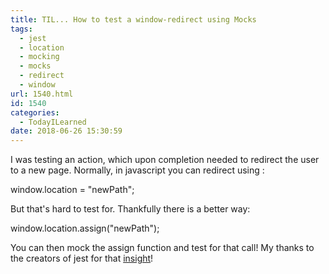 ```yaml
---
title: TIL... How to test a window-redirect using Mocks
tags:
  - jest
  - location
  - mocking
  - mocks
  - redirect
  - window
url: 1540.html
id: 1540
categories:
  - TodayILearned
date: 2018-06-26 15:30:59
---
```


I was testing an action, which upon completion needed to redirect the user to a new page. Normally, in javascript you can redirect using :

window.location = "newPath";

But that's hard to test for. Thankfully there is a better way:

window.location.assign("newPath");

You can then mock the assign function and test for that call! My thanks to the creators of jest for that [insight](https://github.com/facebook/jest/issues/890)!